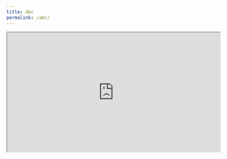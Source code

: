 ```yaml
---
title: Abc
permalink: /abc/
---
```

<iframe title="YouTube video player" src="https://www.youtube.com/embed/GQ-k8i7qkMw" height="315" width="560"></iframe>